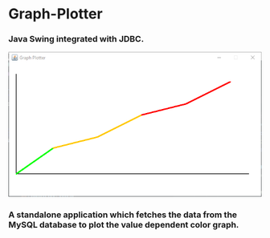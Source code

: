 # Graph-Plotter
### Java Swing integrated with JDBC.

![Plotter Image](https://github.com/pradhumnpanchal/PracticeSess/blob/master/.idea/graph.PNG)

### A standalone application which fetches the data from the MySQL database to plot the value dependent color graph.
